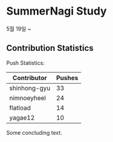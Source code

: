 # SummerNagi Study

5월 19일 ~ 

## Contribution Statistics

Push Statistics:

| Contributor | Pushes |
| ----------- | ------ |
| shinhong-gyu | 33 |
| nimnoeyheel | 24 |
| flatload | 14 |
| yagae12 | 10 |

Some concluding text.
